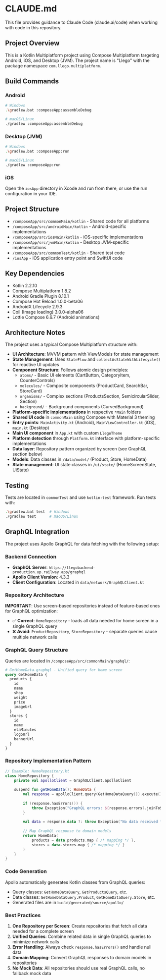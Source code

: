 # CLAUDE.md

This file provides guidance to Claude Code (claude.ai/code) when working with code in this repository.

## Project Overview

This is a Kotlin Multiplatform project using Compose Multiplatform targeting Android, iOS, and Desktop (JVM). The project name is "Llego" with the package namespace `com.llego.multiplatform`.

## Build Commands

### Android
```bash
# Windows
.\gradlew.bat :composeApp:assembleDebug

# macOS/Linux  
./gradlew :composeApp:assembleDebug
```

### Desktop (JVM)
```bash
# Windows
.\gradlew.bat :composeApp:run

# macOS/Linux
./gradlew :composeApp:run
```

### iOS
Open the `iosApp` directory in Xcode and run from there, or use the run configuration in your IDE.

## Project Structure

- `/composeApp/src/commonMain/kotlin` - Shared code for all platforms
- `/composeApp/src/androidMain/kotlin` - Android-specific implementations
- `/composeApp/src/iosMain/kotlin` - iOS-specific implementations  
- `/composeApp/src/jvmMain/kotlin` - Desktop JVM-specific implementations
- `/composeApp/src/commonTest/kotlin` - Shared test code
- `/iosApp` - iOS application entry point and SwiftUI code

## Key Dependencies

- Kotlin 2.2.10
- Compose Multiplatform 1.8.2
- Android Gradle Plugin 8.10.1
- Compose Hot Reload 1.0.0-beta06
- AndroidX Lifecycle 2.9.3
- Coil (Image loading) 3.0.0-alpha06
- Lottie Compose 6.6.7 (Android animations)

## Architecture Notes

The project uses a typical Compose Multiplatform structure with:
- **UI Architecture**: MVVM pattern with ViewModels for state management
- **State Management**: Uses `StateFlow` and `collectAsStateWithLifecycle()` for reactive UI updates
- **Component Structure**: Follows atomic design principles:
  - `atoms/` - Basic UI elements (CartButton, CategoryItem, CounterControls)
  - `molecules/` - Composite components (ProductCard, SearchBar, StoreCard)  
  - `organisms/` - Complex sections (ProductsSection, SemicircularSlider, Section)
  - `background/` - Background components (CurvedBackground)
- **Platform-specific implementations** in respective `*Main` folders
- **Shared UI code** in `commonMain` using Compose with Material 3 theming
- **Entry points**: `MainActivity.kt` (Android), `MainViewController.kt` (iOS), `main.kt` (Desktop)
- **Main UI component** in `App.kt` with custom `LlegoTheme`
- **Platform detection** through `Platform.kt` interface with platform-specific implementations
- **Data layer**: Repository pattern organized by screen (see GraphQL section below)
- **Models**: Data classes in `/data/model/` (Product, Store, HomeData)
- **State management**: UI state classes in `/ui/state/` (HomeScreenState, UiState)

## Testing

Tests are located in `commonTest` and use `kotlin-test` framework. Run tests with:
```bash
.\gradlew.bat test  # Windows
./gradlew test      # macOS/Linux
```

## GraphQL Integration

The project uses Apollo GraphQL for data fetching with the following setup:

### Backend Connection
- **GraphQL Server**: `https://llegobackend-production.up.railway.app/graphql`
- **Apollo Client Version**: 4.3.3
- **Client Configuration**: Located in `data/network/GraphQLClient.kt`

### Repository Architecture
**IMPORTANT**: Use screen-based repositories instead of feature-based ones for GraphQL optimization:

- ✅ **Correct**: `HomeRepository` - loads all data needed for home screen in a single GraphQL query
- ❌ **Avoid**: `ProductRepository`, `StoreRepository` - separate queries cause multiple network calls

### GraphQL Query Structure
Queries are located in `/composeApp/src/commonMain/graphql/`:

```graphql
# GetHomeData.graphql - Unified query for home screen
query GetHomeData {
  products {
    id
    name
    shop
    weight
    price
    imageUrl
  }
  stores {
    id
    name
    etaMinutes
    logoUrl
    bannerUrl
  }
}
```

### Repository Implementation Pattern
```kotlin
// Example: HomeRepository.kt
class HomeRepository {
    private val apolloClient = GraphQLClient.apolloClient
    
    suspend fun getHomeData(): HomeData {
        val response = apolloClient.query(GetHomeDataQuery()).execute()
        
        if (response.hasErrors()) {
            throw Exception("GraphQL errors: ${response.errors?.joinToString { it.message }}")
        }
        
        val data = response.data ?: throw Exception("No data received from GraphQL server")
        
        // Map GraphQL response to domain models
        return HomeData(
            products = data.products.map { /* mapping */ },
            stores = data.stores.map { /* mapping */ }
        )
    }
}
```

### Code Generation
Apollo automatically generates Kotlin classes from GraphQL queries:
- Query classes: `GetHomeDataQuery`, `GetProductsQuery`, etc.
- Data classes: `GetHomeDataQuery.Product`, `GetHomeDataQuery.Store`, etc.
- Generated files are in `build/generated/source/apollo/`

### Best Practices
1. **One Repository per Screen**: Create repositories that fetch all data needed for a complete screen
2. **Unified Queries**: Combine related data in single GraphQL queries to minimize network calls
3. **Error Handling**: Always check `response.hasErrors()` and handle null data
4. **Domain Mapping**: Convert GraphQL responses to domain models in repositories
5. **No Mock Data**: All repositories should use real GraphQL calls, no fallback mock data